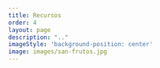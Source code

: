 ```yaml
---
title: Recursos
order: 4
layout: page
description: ".."
imageStyle: 'background-position: center'
image: images/san-frutos.jpg
---
```


